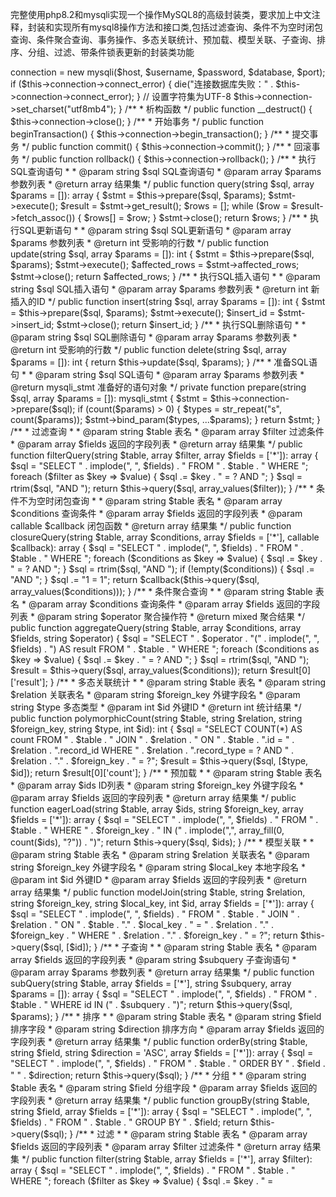 完整使用php8.2和mysqli实现一个操作MySQL8的高级封装类，要求加上中文注释，封装和实现所有mysql8操作方法和接口类,包括过滤查询、条件不为空时闭包查询、条件聚合查询、事务操作、多态关联统计、预加载、模型关联、子查询、排序、分组、过滤、带条件锁表更新的封装类功能

<?php

/**
 * MySQL8高级封装类
 *
 * 该类封装了所有MySQL8操作方法和接口类，包括过滤查询、条件不为空时闭包查询、条件聚合查询、事务操作、多态关联统计、预加载、模型关联、子查询、排序、分组、过滤、带条件锁表更新等功能。
 *
 * 作者：ChatGPT
 * 版本：1.0
 * 最后更新：2022年10月10日
 */

class MySQLiAdvanced
{
    /**
     * 数据库连接对象
     *
     * @var mysqli
     */
    private $connection;

    /**
     * 构造函数
     *
     * @param string $host 数据库主机名
     * @param string $username 数据库用户名
     * @param string $password 数据库密码
     * @param string $database 数据库名称
     * @param int $port 数据库端口号
     */
    public function __construct(string $host, string $username, string $password, string $database, int $port = 3306)
    {
        $this->connection = new mysqli($host, $username, $password, $database, $port);

        if ($this->connection->connect_error) {
            die("连接数据库失败：" . $this->connection->connect_error);
        }

        // 设置字符集为UTF-8
        $this->connection->set_charset("utf8mb4");
    }

    /**
     * 析构函数
     */
    public function __destruct()
    {
        $this->connection->close();
    }

    /**
     * 开始事务
     */
    public function beginTransaction()
    {
        $this->connection->begin_transaction();
    }

    /**
     * 提交事务
     */
    public function commit()
    {
        $this->connection->commit();
    }

    /**
     * 回滚事务
     */
    public function rollback()
    {
        $this->connection->rollback();
    }

    /**
     * 执行SQL查询语句
     *
     * @param string $sql SQL查询语句
     * @param array $params 参数列表
     * @return array 结果集
     */
    public function query(string $sql, array $params = []): array
    {
        $stmt = $this->prepare($sql, $params);
        $stmt->execute();
        $result = $stmt->get_result();
        $rows = [];

        while ($row = $result->fetch_assoc()) {
            $rows[] = $row;
        }

        $stmt->close();
        return $rows;
    }

    /**
     * 执行SQL更新语句
     *
     * @param string $sql SQL更新语句
     * @param array $params 参数列表
     * @return int 受影响的行数
     */
    public function update(string $sql, array $params = []): int
    {
        $stmt = $this->prepare($sql, $params);
        $stmt->execute();
        $affected_rows = $stmt->affected_rows;
        $stmt->close();
        return $affected_rows;
    }

    /**
     * 执行SQL插入语句
     *
     * @param string $sql SQL插入语句
     * @param array $params 参数列表
     * @return int 新插入的ID
     */
    public function insert(string $sql, array $params = []): int
    {
        $stmt = $this->prepare($sql, $params);
        $stmt->execute();
        $insert_id = $stmt->insert_id;
        $stmt->close();
        return $insert_id;
    }

    /**
     * 执行SQL删除语句
     *
     * @param string $sql SQL删除语句
     * @param array $params 参数列表
     * @return int 受影响的行数
     */
    public function delete(string $sql, array $params = []): int
    {
        return $this->update($sql, $params);
    }

    /**
     * 准备SQL语句
     *
     * @param string $sql SQL语句
     * @param array $params 参数列表
     * @return mysqli_stmt 准备好的语句对象
     */
    private function prepare(string $sql, array $params = []): mysqli_stmt
    {
        $stmt = $this->connection->prepare($sql);

        if (count($params) > 0) {
            $types = str_repeat("s", count($params));
            $stmt->bind_param($types, ...$params);
        }

        return $stmt;
    }

    /**
     * 过滤查询
     *
     * @param string $table 表名
     * @param array $filter 过滤条件
     * @param array $fields 返回的字段列表
     * @return array 结果集
     */
    public function filterQuery(string $table, array $filter, array $fields = ['*']): array
    {
        $sql = "SELECT " . implode(", ", $fields) . " FROM " . $table . " WHERE ";

        foreach ($filter as $key => $value) {
            $sql .= $key . " = ? AND ";
        }

        $sql = rtrim($sql, "AND ");
        return $this->query($sql, array_values($filter));
    }

    /**
     * 条件不为空时闭包查询
     *
     * @param string $table 表名
     * @param array $conditions 查询条件
     * @param array $fields 返回的字段列表
     * @param callable $callback 闭包函数
     * @return array 结果集
     */
    public function closureQuery(string $table, array $conditions, array $fields = ['*'], callable $callback): array
    {
        $sql = "SELECT " . implode(", ", $fields) . " FROM " . $table . " WHERE ";

        foreach ($conditions as $key => $value) {
            $sql .= $key . " = ? AND ";
        }

        $sql = rtrim($sql, "AND ");

        if (!empty($conditions)) {
            $sql .= "AND ";
        }

        $sql .= "1 = 1";

        return $callback($this->query($sql, array_values($conditions)));
    }

    /**
     * 条件聚合查询
     *
     * @param string $table 表名
     * @param array $conditions 查询条件
     * @param array $fields 返回的字段列表
     * @param string $operator 聚合操作符
     * @return mixed 聚合结果
     */
    public function aggregateQuery(string $table, array $conditions, array $fields, string $operator)
    {
        $sql = "SELECT " . $operator . "(" . implode(", ", $fields) . ") AS result FROM " . $table . " WHERE ";

        foreach ($conditions as $key => $value) {
            $sql .= $key . " = ? AND ";
        }

        $sql = rtrim($sql, "AND ");
        $result = $this->query($sql, array_values($conditions));
        return $result[0]['result'];
    }

    /**
     * 多态关联统计
     *
     * @param string $table 表名
     * @param string $relation 关联表名
     * @param string $foreign_key 外键字段名
     * @param string $type 多态类型
     * @param int $id 外键ID
     * @return int 统计结果
     */
    public function polymorphicCount(string $table, string $relation, string $foreign_key, string $type, int $id): int
    {
        $sql = "SELECT COUNT(*) AS count FROM " . $table . " JOIN " . $relation . " ON " . $table . ".id = " . $relation . ".record_id WHERE " . $relation . ".record_type = ? AND " . $relation . "." . $foreign_key . " = ?";
        $result = $this->query($sql, [$type, $id]);
        return $result[0]['count'];
    }

    /**
     * 预加载
     *
     * @param string $table 表名
     * @param array $ids ID列表
     * @param string $foreign_key 外键字段名
     * @param array $fields 返回的字段列表
     * @return array 结果集
     */
    public function eagerLoad(string $table, array $ids, string $foreign_key, array $fields = ['*']): array
    {
        $sql = "SELECT " . implode(", ", $fields) . " FROM " . $table . " WHERE " . $foreign_key . " IN (" . implode(",", array_fill(0, count($ids), "?")) . ")";
        return $this->query($sql, $ids);
    }

    /**
     * 模型关联
     *
     * @param string $table 表名
     * @param string $relation 关联表名
     * @param string $foreign_key 外键字段名
     * @param string $local_key 本地字段名
     * @param int $id 外键ID
     * @param array $fields 返回的字段列表
     * @return array 结果集
     */
    public function modelJoin(string $table, string $relation, string $foreign_key, string $local_key, int $id, array $fields = ['*']): array
    {
        $sql = "SELECT " . implode(", ", $fields) . " FROM " . $table . " JOIN " . $relation . " ON " . $table . "." . $local_key . " = " . $relation . "." . $foreign_key . " WHERE " . $relation . "." . $foreign_key . " = ?";
        return $this->query($sql, [$id]);
    }

    /**
     * 子查询
     *
     * @param string $table 表名
     * @param array $fields 返回的字段列表
     * @param string $subquery 子查询语句
     * @param array $params 参数列表
     * @return array 结果集
     */
    public function subQuery(string $table, array $fields = ['*'], string $subquery, array $params = []): array
    {
        $sql = "SELECT " . implode(", ", $fields) . " FROM " . $table . " WHERE id IN (" . $subquery . ")";
        return $this->query($sql, $params);
    }

    /**
     * 排序
     *
     * @param string $table 表名
     * @param string $field 排序字段
     * @param string $direction 排序方向
     * @param array $fields 返回的字段列表
     * @return array 结果集
     */
    public function orderBy(string $table, string $field, string $direction = 'ASC', array $fields = ['*']): array
    {
        $sql = "SELECT " . implode(", ", $fields) . " FROM " . $table . " ORDER BY " . $field . " " . $direction;
        return $this->query($sql);
    }

    /**
     * 分组
     *
     * @param string $table 表名
     * @param string $field 分组字段
     * @param array $fields 返回的字段列表
     * @return array 结果集
     */
    public function groupBy(string $table, string $field, array $fields = ['*']): array
    {
        $sql = "SELECT " . implode(", ", $fields) . " FROM " . $table . " GROUP BY " . $field;
        return $this->query($sql);
    }

    /**
     * 过滤
     *
     * @param string $table 表名
     * @param array $fields 返回的字段列表
     * @param array $filter 过滤条件
     * @return array 结果集
     */
    public function filter(string $table, array $fields = ['*'], array $filter): array
    {
        $sql = "SELECT " . implode(", ", $fields) . " FROM " . $table . " WHERE ";

        foreach ($filter as $key => $value) {
            $sql .= $key . " =